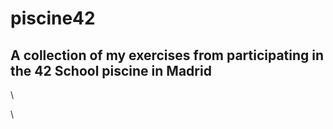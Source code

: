 # piscine42
## A collection of my exercises from participating in the 42 School piscine in Madrid
  <p>\<Hello World\></p>
  <p>\<Hello Madrid\></p>
